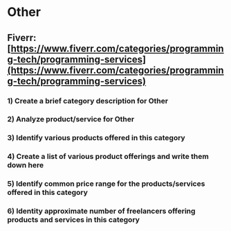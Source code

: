 # Other
## Fiverr: [https://www.fiverr.com/categories/programming-tech/programming-services](https://www.fiverr.com/categories/programming-tech/programming-services)
### 1) Create a brief category description for Other
### 2) Analyze product/service for Other
### 3) Identify various products offered in this category
### 4) Create a list of various product offerings and write them down here
### 5) Identify common price range for the products/services offered in this category
### 6) Identity approximate number of freelancers offering products and services in this category
